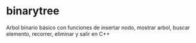 # binarytree
Arbol binario básico con funciones de insertar nodo, mostrar arbol, buscar elemento, recorrer, eliminar y salir en C++
